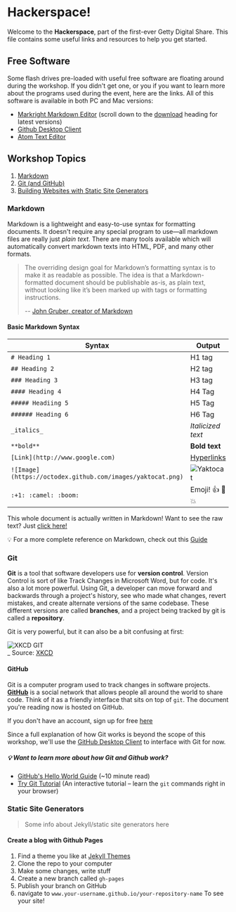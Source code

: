 # Hackerspace!

Welcome to the **Hackerspace**, part of the first-ever Getty Digital Share.
This file contains some useful links and resources to help you get started.

## Free Software

Some flash drives pre-loaded with useful free software are floating around 
during the workshop. If you didn't get one, or you if you want to learn more about
the programs used during the event, here are the links. All of this software is 
available in both PC and Mac versions:

- [Markright Markdown Editor](https://github.com/dvcrn/markright) (scroll down to the [download](https://github.com/dvcrn/markright#download) heading for latest versions)
- [Github Desktop Client](https://desktop.github.com/)
- [Atom Text Editor](https://atom.io/)

## Workshop Topics

1. [Markdown](#markdown)
2. [Git (and GitHub)](#git)
3. [Building Websites with Static Site Generators](#static-site-generators)

### Markdown

Markdown is a lightweight and easy-to-use syntax for formatting documents.
It doesn't require any special program to use—all markdown files are really just _plain text_.
There are many tools available which will automatically convert markdown texts into HTML, PDF, 
and many other formats.

> The overriding design goal for Markdown’s formatting syntax is to make it as readable as
> possible. The idea is that a Markdown-formatted document should be publishable as-is, as plain
> text, without looking like it’s been marked up with tags or formatting instructions.
>
> -- [John Gruber, creator of Markdown](https://daringfireball.net/projects/markdown/)

#### Basic Markdown Syntax

Syntax | Output
--- | ---
`# Heading 1` | H1 tag
`## Heading 2` | H2 tag
`### Heading 3` | H3 tag
`#### Heading 4` | H4 Tag
`##### Headiing 5` | H5 Tag
`###### Heading 6` | H6 Tag
`_italics_` | _Italicized text_
`**bold**` | **Bold text**
`[Link](http://www.google.com)` | [Hyperlinks](http://www.google.com)
`![Image](https://octodex.github.com/images/yaktocat.png)` | ![Yaktocat](https://octodex.github.com/images/yaktocat.png)
`:+1: :camel: :boom:` | Emoji! :+1: :camel: :boom:

This whole document is actually written in Markdown! Want to see the raw text? Just [click here!](https://raw.githubusercontent.com/gettypubs/digital-share-hackerspace/master/README.md)

:bulb: For a more complete reference on Markdown, check out this [Guide](https://guides.github.com/features/mastering-markdown/)


### Git

**Git** is a tool that software developers use for **version control**. Version Control is sort of like Track Changes in Microsoft Word, but for code. It's also a lot more powerful. Using Git, a developer can move forward and backwards through a project's history, see who made what changes, revert mistakes, and create alternate versions of the same codebase. These different versions are called **branches**, and a project being tracked by git is called a **repository**.

Git is very powerful, but it can also be a bit confusing at first:  

![XKCD GIT](http://imgs.xkcd.com/comics/git.png)  
_ Source: [XKCD](https://xkcd.com/1597/)

#### GitHub

Git is a computer program used to track changes in software projects.
[**GitHub**](https://github.com) is a social network that allows people all around the world to share code. Think of it as a friendly interface that sits on top of `git`. The document you're reading now is hosted on GitHub.

If you don't have an account, sign up for free [here](https://github.com/join)

Since a full explanation of how Git works is beyond the scope of this workshop, we'll use the [GitHub Desktop Client](https://desktop.github.com/) to interface with Git for now.

##### :bulb: Want to learn more about how Git and Github work?
- [GitHub's Hello World Guide](https://guides.github.com/activities/hello-world/) (~10 minute read)
- [Try Git Tutorial](https://try.github.io/levels/1/challenges/1) (An interactive tutorial – learn the `git` commands right in your browser)

### Static Site Generators

> Some info about Jekyll/static site generators here

#### Create a blog with Github Pages
1. Find a theme you like at [Jekyll Themes](http://jekyllthemes.org/)
2. Clone the repo to your computer
3. Make some changes, write stuff
4. Create a new branch called `gh-pages`
5. Publish your branch on GitHub
6. navigate to `www.your-username.github.io/your-repository-name` To see your site!

